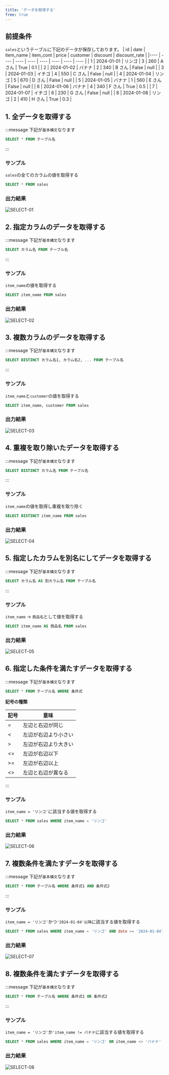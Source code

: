 ```yaml
---
title: 'データを取得する'
free: true
---
```


## 前提条件

`sales`というテーブルに下記のデータが保存しております。
| id | date | item_name | item_cont | price | customer | discount | discount_rate |
|---- | ---- | ---- | ---- | ---- | ---- | ---- | ---- |
| 1 | 2024-01-01 | リンゴ | 3 | 260 | A さん | True | 0.1 |
| 2 | 2024-01-02 | バナナ | 2 | 340 | B さん | False | null |
| 3 | 2024-01-03 | イチゴ | 4 | 550 | C さん | False | null |
| 4 | 2024-01-04 | リンゴ | 5 | 670 | D さん | False | null |
| 5 | 2024-01-05 | バナナ | 1 | 560 | E さん | False | null |
| 6 | 2024-01-06 | バナナ | 4 | 340 | F さん | True | 0.5 |
| 7 | 2024-01-07 | イチゴ | 6 | 230 | G さん | False | null |
| 8 | 2024-01-08 | リンゴ | 2 | 410 | H さん | True | 0.3 |

## 1. 全データを取得する

:::message
下記が`基本構文`なります

```sql
SELECT * FROM テーブル名
```

:::

### サンプル

`sales`の全てのカラムの値を取得する

```sql
SELECT * FROM sales
```

### 出力結果

![SELECT-01](/images/books/basic-postgresql/SELECT-01.png)

## 2. 指定カラムのデータを取得する

:::message
下記が`基本構文`なります

```sql
SELECT カラム名 FROM テーブル名
```

:::

### サンプル

`item_name`の値を取得する

```sql
SELECT item_name FROM sales
```

### 出力結果

![SELECT-02](/images/books/basic-postgresql/SELECT-02.png)

## 3. 複数カラムのデータを取得する

:::message
下記が`基本構文`なります

```sql
SELECT DISTINCT カラム名1, カラム名2, ... FROM テーブル名
```

:::

### サンプル

`item_name`と`customer`の値を取得する

```sql
SELECT item_name, customer FROM sales
```

### 出力結果

![SELECT-03](/images/books/basic-postgresql/SELECT-03.png)

## 4. 重複を取り除いたデータを取得する

:::message
下記が`基本構文`なります

```sql
SELECT DISTINCT カラム名 FROM テーブル名
```

:::

### サンプル

`item_name`の値を取得し重複を取り除く

```sql
SELECT DISTINCT item_name FROM sales
```

### 出力結果

![SELECT-04](/images/books/basic-postgresql/SELECT-04.png)

## 5. 指定したカラムを別名にしてデータを取得する

:::message
下記が`基本構文`なります

```sql
SELECT カラム名 AS 別カラム名 FROM テーブル名
```

:::

### サンプル

`item_name` -> `商品名`として値を取得する

```sql
SELECT item_name AS 商品名 FROM sales
```

### 出力結果

![SELECT-05](/images/books/basic-postgresql/SELECT-05.png)

## 6. 指定した条件を満たすデータを取得する

:::message
下記が`基本構文`なります

```sql
SELECT * FROM テーブル名 WHERE 条件式
```

**記号の種類**

| 記号 | 意味                 |
| ---- | -------------------- |
| =    | 左辺と右辺が同じ     |
| <    | 左辺が右辺より小さい |
| >    | 左辺が右辺より大きい |
| <=   | 左辺が右辺以下       |
| >=   | 左辺が右辺以上       |
| <>   | 左辺と右辺が異なる   |

:::

### サンプル

`item_name = 'リンゴ'`に該当する値を取得する

```sql
SELECT * FROM sales WHERE item_name = 'リンゴ'
```

### 出力結果

![SELECT-06](/images/books/basic-postgresql/SELECT-06.png)

## 7. 複数条件を満たすデータを取得する

:::message
下記が`基本構文`なります

```sql
SELECT * FROM テーブル名 WHERE 条件式1 AND 条件式2
```

:::

### サンプル

`item_name = 'リンゴ'`かつ`'2024-01-04'以降`に該当する値を取得する

```sql
SELECT * FROM sales WHERE item_name = 'リンゴ' AND date >= '2024-01-04'
```

### 出力結果

![SELECT-07](/images/books/basic-postgresql/SELECT-07.png)

## 8. 複数条件を満たすデータを取得する

:::message
下記が`基本構文`なります

```sql
SELECT * FROM テーブル名 WHERE 条件式1 OR 条件式2
```

:::

### サンプル

`item_name = 'リンゴ'`か`'item_name != バナナ`に該当する値を取得する

```sql
SELECT * FROM sales WHERE item_name = 'リンゴ' OR item_name <> 'バナナ'
```

### 出力結果

![SELECT-08](/images/books/basic-postgresql/SELECT-08.png)
